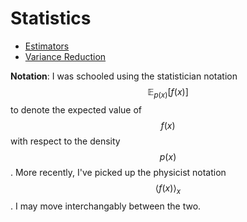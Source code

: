 # Statistics

- [Estimators](statistics/estimators.md)
- [Variance Reduction](statistics/variance_reduction.md)


__Notation__: I was schooled using the statistician notation
$$\mathbb{E}_{p(x)}[f(x)]$$ to denote the expected value of $$f(x)$$ with
respect to the density $$p(x)$$. More recently, I've picked up the physicist
notation $$\langle f(x) \rangle_x$$. I may move interchangably between the two.
